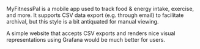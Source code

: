 MyFitnessPal is a mobile app used to track food & energy intake, exercise, and more. It supports CSV data export (e.g. through email) to facilitate archival, but this style is a bit antiquated for manual viewing.

A simple website that accepts CSV exports and renders nice visual representations using Grafana would be much better for users.
